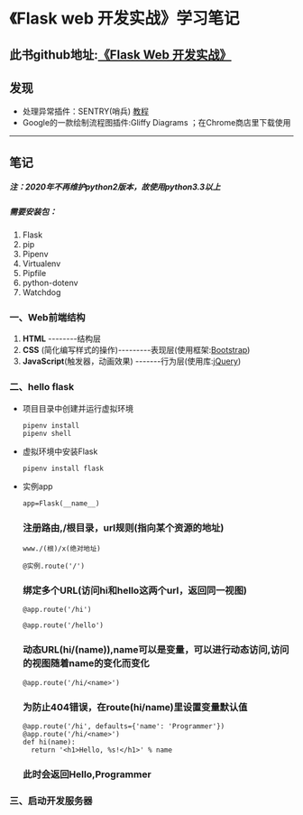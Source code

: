 # 《Flask web 开发实战》学习笔记
## 此书github地址:[《Flask Web 开发实战》](https://github.com/greyli/helloflask)

## 发现
* 处理异常插件：SENTRY(哨兵)  [教程](https://segmentfault.com/a/1190000014847638)
* Google的一款绘制流程图插件:Gliffy Diagrams ；在Chrome商店里下载使用
***
## 笔记
##### 注：2020年不再维护python2版本，故使用python3.3以上
##### 需要安装包：
1. Flask
2. pip
3. Pipenv
4. Virtualenv
5. Pipfile
6. python-dotenv
7. Watchdog 
### 一、Web前端结构

1. **HTML** --------结构层
2. **CSS** (简化编写样式的操作)---------表现层(使用框架:[Bootstrap](https://getbootstrap.com))
3. **JavaScript**(触发器，动画效果) -------行为层(使用库:[jQuery](https://jquery.com/))

### 二、hello flask
* 项目目录中创建并运行虚拟环境
  ``` 
  pipenv install 
  pipenv shell
   ```
* 虚拟环境中安装Flask
  ```
  pipenv install flask
  ```
* 实例app
  ```
  app=Flask(__name__)
  ```
    ### 注册路由,/根目录，url规则(指向某个资源的地址)
  ```
  www./(根)/x(绝对地址)
  ```
  ```
  @实例.route('/')
  ```
  ### 绑定多个URL(访问hi和hello这两个url，返回同一视图)
  ```
  @app.route('/hi')
  ```
  ```
  @app.route('/hello')
  ```
  ### 动态URL(hi/(name)),name可以是变量，可以进行动态访问,访问的视图随着name的变化而变化
  ```
  @app.route('/hi/<name>')
  ```
  ### 为防止404错误，在route(hi/name)里设置变量默认值
  ```
  @app.route('/hi', defaults={'name': 'Programmer'})
  @app.route('/hi/<name>')
  def hi(name):
    return '<h1>Hello, %s!</h1>' % name
  ```
    ### 此时会返回Hello,Programmer

### 三、启动开发服务器
